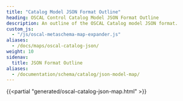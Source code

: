 ```yaml
---
title: "Catalog Model JSON Format Outline"
heading: OSCAL Control Catalog Model JSON Format Outline
description: An outline of the OSCAL Catalog model JSON format.
custom_js:
  - "/js/oscal-metaschema-map-expander.js"
aliases:
  - /docs/maps/oscal-catalog-json/
weight: 10
sidenav:
  title: JSON Format Outline
aliases:
  - /documentation/schema/catalog/json-model-map/
---
```


{{<partial "generated/oscal-catalog-json-map.html" >}}
